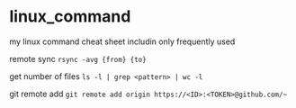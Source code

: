 # linux_command
my linux command cheat sheet includin only frequently used

remote sync
```rsync -avg {from} {to}```

get number of files
```ls -l | grep <pattern> | wc -l```

git remote add
```git remote add origin https://<ID>:<TOKEN>@github.com/~```
